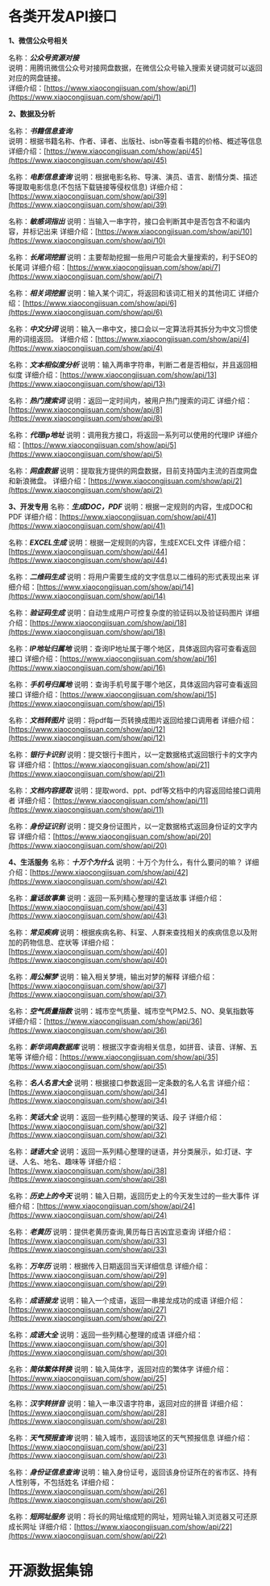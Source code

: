 # 各类开发API接口

**1、微信公众号相关** 

名称：***公众号资源对接***  
说明：用腾讯微信公众号对接网盘数据，在微信公众号输入搜索关键词就可以返回对应的网盘链接。  
详细介绍：[https://www.xiaocongjisuan.com/show/api/1](https://www.xiaocongjisuan.com/show/api/1)  

**2、数据及分析**

名称：***书籍信息查询***  
说明：根据书籍名称、作者、译者、出版社、isbn等查看书籍的价格、概述等信息  
详细介绍：[https://www.xiaocongjisuan.com/show/api/45](https://www.xiaocongjisuan.com/show/api/45)  

名称：***电影信息查询***
说明：根据电影名称、导演、演员、语言、剧情分类、描述等提取电影信息(不包括下载链接等侵权信息)
详细介绍：[https://www.xiaocongjisuan.com/show/api/39](https://www.xiaocongjisuan.com/show/api/39)

名称：***敏感词指出***
说明：当输入一串字符，接口会判断其中是否包含不和谐内容，并标记出来
详细介绍：[https://www.xiaocongjisuan.com/show/api/10](https://www.xiaocongjisuan.com/show/api/10)

名称：***长尾词挖掘***
说明：主要帮助挖掘一些用户可能会大量搜索的，利于SEO的长尾词
详细介绍：[https://www.xiaocongjisuan.com/show/api/7](https://www.xiaocongjisuan.com/show/api/7)

名称：***相关词挖掘***
说明：输入某个词汇，将返回和该词汇相关的其他词汇
详细介绍：[https://www.xiaocongjisuan.com/show/api/6](https://www.xiaocongjisuan.com/show/api/6)

名称：***中文分词***
说明：输入一串中文，接口会以一定算法将其拆分为中文习惯使用的词组返回。
详细介绍：[https://www.xiaocongjisuan.com/show/api/4](https://www.xiaocongjisuan.com/show/api/4)

名称：***文本相似度分析***
说明：输入两串字符串，判断二者是否相似，并且返回相似度
详细介绍：[https://www.xiaocongjisuan.com/show/api/13](https://www.xiaocongjisuan.com/show/api/13)

名称：***热门搜索词***
说明：返回一定时间内，被用户热门搜索的词汇
详细介绍：[https://www.xiaocongjisuan.com/show/api/8](https://www.xiaocongjisuan.com/show/api/8)

名称：***代理ip地址***
说明：调用我方接口，将返回一系列可以使用的代理IP
详细介绍：[https://www.xiaocongjisuan.com/show/api/5](https://www.xiaocongjisuan.com/show/api/5)

名称：***网盘数据***
说明：提取我方提供的网盘数据，目前支持国内主流的百度网盘和新浪微盘。
详细介绍：[https://www.xiaocongjisuan.com/show/api/2](https://www.xiaocongjisuan.com/show/api/2)


**3、开发专用**
名称：***生成DOC，PDF***
说明：根据一定规则的内容，生成DOC和PDF
详细介绍：[https://www.xiaocongjisuan.com/show/api/41](https://www.xiaocongjisuan.com/show/api/41)

名称：***EXCEL生成***
说明：根据一定规则的内容，生成EXCEL文件
详细介绍：[https://www.xiaocongjisuan.com/show/api/44](https://www.xiaocongjisuan.com/show/api/44)

名称：***二维码生成***
说明：将用户需要生成的文字信息以二维码的形式表现出来
详细介绍：[https://www.xiaocongjisuan.com/show/api/14](https://www.xiaocongjisuan.com/show/api/14)

名称：***验证码生成***
说明：自动生成用户可控复杂度的验证码以及验证码图片
详细介绍：[https://www.xiaocongjisuan.com/show/api/18](https://www.xiaocongjisuan.com/show/api/18)

名称：***IP地址归属地***
说明：查询IP地址属于哪个地区，具体返回内容可查看返回接口
详细介绍：[https://www.xiaocongjisuan.com/show/api/16](https://www.xiaocongjisuan.com/show/api/16)

名称：***手机号归属地***
说明：查询手机号属于哪个地区，具体返回内容可查看返回接口
详细介绍：[https://www.xiaocongjisuan.com/show/api/15](https://www.xiaocongjisuan.com/show/api/15)

名称：***文档转图片***
说明：将pdf每一页转换成图片返回给接口调用者
详细介绍：[https://www.xiaocongjisuan.com/show/api/12](https://www.xiaocongjisuan.com/show/api/12)

名称：***银行卡识别***
说明：提交银行卡图片，以一定数据格式返回银行卡的文字内容
详细介绍：[https://www.xiaocongjisuan.com/show/api/21](https://www.xiaocongjisuan.com/show/api/21)

名称：***文档内容提取***
说明：提取word、ppt、pdf等文档中的内容返回给接口调用者
详细介绍：[https://www.xiaocongjisuan.com/show/api/11](https://www.xiaocongjisuan.com/show/api/11)

名称：***身份证识别***
说明：提交身份证图片，以一定数据格式返回身份证的文字内容
详细介绍：[https://www.xiaocongjisuan.com/show/api/20](https://www.xiaocongjisuan.com/show/api/20)


**4、生活服务**
名称：***十万个为什么***
说明：十万个为什么，有什么要问的嘛？
详细介绍：[https://www.xiaocongjisuan.com/show/api/42](https://www.xiaocongjisuan.com/show/api/42)

名称：***童话故事集***
说明：返回一系列精心整理的童话故事
详细介绍：[https://www.xiaocongjisuan.com/show/api/43](https://www.xiaocongjisuan.com/show/api/43)

名称：***常见疾病***
说明：根据疾病名称、科室、人群来查找相关的疾病信息以及附加的药物信息、症状等
详细介绍：[https://www.xiaocongjisuan.com/show/api/40](https://www.xiaocongjisuan.com/show/api/40)

名称：***周公解梦***
说明：输入相关梦境，输出对梦的解释
详细介绍：[https://www.xiaocongjisuan.com/show/api/37](https://www.xiaocongjisuan.com/show/api/37)

名称：***空气质量指数***
说明：城市空气质量、城市空气PM2.5、NO、臭氧指数等
详细介绍：[https://www.xiaocongjisuan.com/show/api/36](https://www.xiaocongjisuan.com/show/api/36)

名称：***新华词典数据库***
说明：根据汉字查询相关信息，如拼音、读音、详解、五笔等
详细介绍：[https://www.xiaocongjisuan.com/show/api/35](https://www.xiaocongjisuan.com/show/api/35)

名称：***名人名言大全***
说明：根据接口参数返回一定条数的名人名言
详细介绍：[https://www.xiaocongjisuan.com/show/api/34](https://www.xiaocongjisuan.com/show/api/34)

名称：***笑话大全***
说明：返回一些列精心整理的笑话、段子
详细介绍：[https://www.xiaocongjisuan.com/show/api/32](https://www.xiaocongjisuan.com/show/api/32)

名称：***谜语大全***
说明：返回一系列精心整理的谜语，并分类展示，如:灯谜、字谜、人名、地名、趣味等
详细介绍：[https://www.xiaocongjisuan.com/show/api/38](https://www.xiaocongjisuan.com/show/api/38)

名称：***历史上的今天***
说明：输入日期，返回历史上的今天发生过的一些大事件
详细介绍：[https://www.xiaocongjisuan.com/show/api/24](https://www.xiaocongjisuan.com/show/api/24)

名称：***老黄历***
说明：提供老黄历查询,黄历每日吉凶宜忌查询
详细介绍：[https://www.xiaocongjisuan.com/show/api/33](https://www.xiaocongjisuan.com/show/api/33)

名称：***万年历***
说明：根据传入日期返回当天详细信息
详细介绍：[https://www.xiaocongjisuan.com/show/api/29](https://www.xiaocongjisuan.com/show/api/29)

名称：***成语接龙***
说明：输入一个成语，返回一串接龙成功的成语
详细介绍：[https://www.xiaocongjisuan.com/show/api/27](https://www.xiaocongjisuan.com/show/api/27)

名称：***成语大全***
说明：返回一些列精心整理的成语
详细介绍：[https://www.xiaocongjisuan.com/show/api/30](https://www.xiaocongjisuan.com/show/api/30)

名称：***简体繁体转换***
说明：输入简体字，返回对应的繁体字
详细介绍：[https://www.xiaocongjisuan.com/show/api/25](https://www.xiaocongjisuan.com/show/api/25)

名称：***汉字转拼音***
说明：输入一串汉语字符串，返回对应的拼音
详细介绍：[https://www.xiaocongjisuan.com/show/api/28](https://www.xiaocongjisuan.com/show/api/28)

名称：***天气预报查询***
说明：输入城市，返回该地区的天气预报信息
详细介绍：[https://www.xiaocongjisuan.com/show/api/23](https://www.xiaocongjisuan.com/show/api/23)

名称：***身份证信息查询***
说明：输入身份证号，返回该身份证所在的省市区、持有人性别等，不包括姓名
详细介绍：[https://www.xiaocongjisuan.com/show/api/26](https://www.xiaocongjisuan.com/show/api/26)

名称：***短网址服务***
说明：将长的网址缩成短的网址，短网址输入浏览器又可还原成长网址
详细介绍：[https://www.xiaocongjisuan.com/show/api/22](https://www.xiaocongjisuan.com/show/api/22)

# 开源数据集锦
